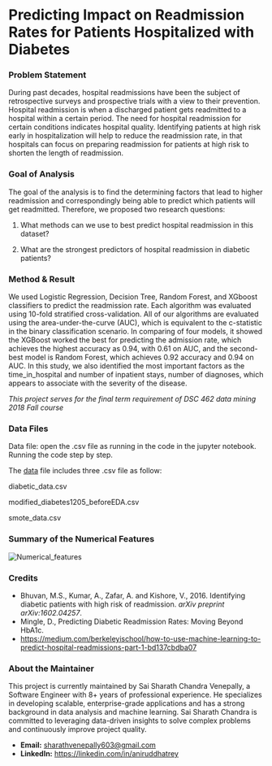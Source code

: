 # Predicting Impact on Readmission Rates for Patients Hospitalized with Diabetes

### Problem Statement 

During past decades, hospital readmissions have been the subject of retrospective surveys and prospective trials with a view to their prevention. Hospital readmission is when a discharged patient gets readmitted to a hospital within a certain period. The need for hospital readmission for certain conditions indicates hospital quality. Identifying patients at high risk early in hospitalization will help to reduce the readmission rate, in that hospitals can focus on preparing readmission for patients at high risk to shorten the length of readmission. 

### Goal of Analysis

The goal of the analysis is to find the determining factors that lead to higher readmission and correspondingly being able to predict which patients will get readmitted. Therefore, we proposed two research questions: 

1) What methods can we use to best predict hospital readmission in this dataset? 

2) What are the strongest predictors of hospital readmission in diabetic patients? 

### Method & Result 

We used Logistic Regression, Decision Tree, Random Forest, and XGboost classifiers to predict the readmission rate. Each algorithm was evaluated using 10-fold stratified cross-validation. All of our algorithms are evaluated using the area-under-the-curve (AUC), which is equivalent to the c-statistic in the binary classification scenario. In comparing of four models, it showed the XGBoost worked the best for predicting the admission rate, which achieves the highest accuracy as 0.94, with 0.61 on AUC, and the second-best model is Random Forest, which achieves 0.92 accuracy and 0.94 on AUC. In this study, we also identified the most important factors as the time_in_hospital and number of inpatient stays, number of diagnoses, which appears to associate with the severity of the disease. 

*This project serves for the final term requirement of DSC 462 data mining 2018 Fall course*

### Data Files

Data file: open the .csv file as running in the code in the jupyter notebook. Running the code step by step. 

The [data](https://drive.google.com/drive/folders/1kUA2g_5bJJRXGUCikCbdzNJ2gh0U-5Lu?usp=sharing) file includes three .csv file as follow: 

diabetic_data.csv 

modified_diabetes1205_beforeEDA.csv

smote_data.csv

### Summary of the Numerical Features

![Numerical_features](https://github.com/moggirain/Hospital_readmission_prediction/blob/master/Numerical_features.png)

 
### Credits

- Bhuvan, M.S., Kumar, A., Zafar, A. and Kishore, V., 2016. Identifying diabetic patients with high risk of readmission. *arXiv preprint arXiv:1602.04257*.
- Mingle, D., Predicting Diabetic Readmission Rates: Moving Beyond HbA1c.
- https://medium.com/berkeleyischool/how-to-use-machine-learning-to-predict-hospital-readmissions-part-1-bd137cbdba07

### About the Maintainer

This project is currently maintained by Sai Sharath Chandra Venepally, a Software Engineer with 8+ years of professional experience. He specializes in developing scalable, enterprise-grade applications and has a strong background in data analysis and machine learning. Sai Sharath Chandra is committed to leveraging data-driven insights to solve complex problems and continuously improve project quality.

*   **Email:** sharathvenepally603@gmail.com
*   **LinkedIn:** https://linkedin.com/in/aniruddhatrey